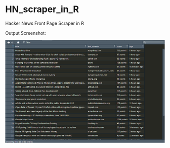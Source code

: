 # HN_scraper_in_R
Hacker News Front Page Scraper in R

Output Screenshot:

![HN Scraped Dataframe](hn_scraped_dataframe.PNG)

